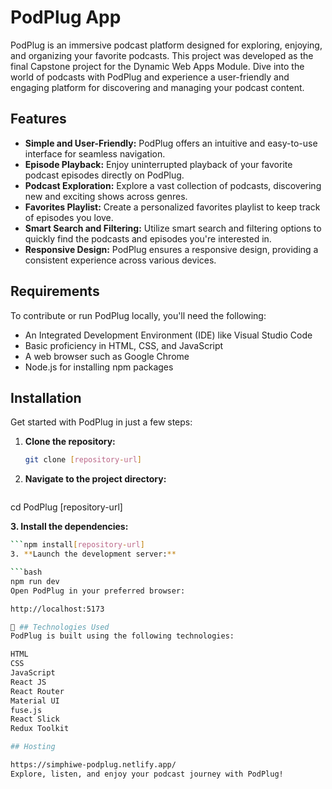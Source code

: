 # PodPlug App

PodPlug is an immersive podcast platform designed for exploring, enjoying, and organizing your favorite podcasts. This project was developed as the final Capstone project for the Dynamic Web Apps Module. Dive into the world of podcasts with PodPlug and experience a user-friendly and engaging platform for discovering and managing your podcast content.

## Features

- **Simple and User-Friendly:** PodPlug offers an intuitive and easy-to-use interface for seamless navigation.
- **Episode Playback:** Enjoy uninterrupted playback of your favorite podcast episodes directly on PodPlug.
- **Podcast Exploration:** Explore a vast collection of podcasts, discovering new and exciting shows across genres.
- **Favorites Playlist:** Create a personalized favorites playlist to keep track of episodes you love.
- **Smart Search and Filtering:** Utilize smart search and filtering options to quickly find the podcasts and episodes you're interested in.
- **Responsive Design:** PodPlug ensures a responsive design, providing a consistent experience across various devices.

## Requirements

To contribute or run PodPlug locally, you'll need the following:

- An Integrated Development Environment (IDE) like Visual Studio Code
- Basic proficiency in HTML, CSS, and JavaScript
- A web browser such as Google Chrome
- Node.js for installing npm packages

## Installation

Get started with PodPlug in just a few steps:

1. **Clone the repository:**

   ```bash
   git clone [repository-url]
2. **Navigate to the project directory:**

   ```bash
cd PodPlug [repository-url]

**3. Install the dependencies:**

  ```bash
 ```npm install[repository-url] 
3. **Launch the development server:**

  ```bash
npm run dev
Open PodPlug in your preferred browser:

http://localhost:5173

🎵 ## Technologies Used
PodPlug is built using the following technologies:

HTML
CSS
JavaScript
React JS
React Router
Material UI
fuse.js
React Slick
Redux Toolkit

## Hosting

https://simphiwe-podplug.netlify.app/
Explore, listen, and enjoy your podcast journey with PodPlug!

